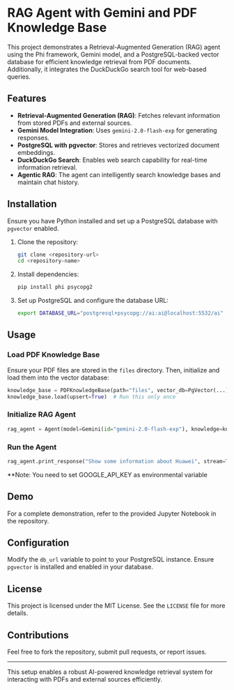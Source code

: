 # RAG Agent with Gemini and PDF Knowledge Base

This project demonstrates a Retrieval-Augmented Generation (RAG) agent using the Phi framework, Gemini model, and a PostgreSQL-backed vector database for efficient knowledge retrieval from PDF documents. Additionally, it integrates the DuckDuckGo search tool for web-based queries.

## Features
- **Retrieval-Augmented Generation (RAG)**: Fetches relevant information from stored PDFs and external sources.
- **Gemini Model Integration**: Uses `gemini-2.0-flash-exp` for generating responses.
- **PostgreSQL with pgvector**: Stores and retrieves vectorized document embeddings.
- **DuckDuckGo Search**: Enables web search capability for real-time information retrieval.
- **Agentic RAG**: The agent can intelligently search knowledge bases and maintain chat history.

## Installation

Ensure you have Python installed and set up a PostgreSQL database with `pgvector` enabled.

1. Clone the repository:
   ```sh
   git clone <repository-url>
   cd <repository-name>
   ```

2. Install dependencies:
   ```sh
   pip install phi psycopg2
   ```

3. Set up PostgreSQL and configure the database URL:
   ```sh
   export DATABASE_URL="postgresql+psycopg://ai:ai@localhost:5532/ai"
   ```

## Usage

### Load PDF Knowledge Base
Ensure your PDF files are stored in the `files` directory. Then, initialize and load them into the vector database:

```python
knowledge_base = PDFKnowledgeBase(path="files", vector_db=PgVector(...))
knowledge_base.load(upsert=True)  # Run this only once
```

### Initialize RAG Agent

```python
rag_agent = Agent(model=Gemini(id="gemini-2.0-flash-exp"), knowledge=knowledge_base, tools=[DuckDuckGo], ...)
```

### Run the Agent

```python
rag_agent.print_response("Show some information about Huawei", stream=True)
```
**Note: You need to set GOOGLE_API_KEY as environmental variable

## Demo
For a complete demonstration, refer to the provided Jupyter Notebook in the repository.

## Configuration
Modify the `db_url` variable to point to your PostgreSQL instance. Ensure `pgvector` is installed and enabled in your database.

## License
This project is licensed under the MIT License. See the `LICENSE` file for more details.

## Contributions
Feel free to fork the repository, submit pull requests, or report issues.

---
This setup enables a robust AI-powered knowledge retrieval system for interacting with PDFs and external sources efficiently.

